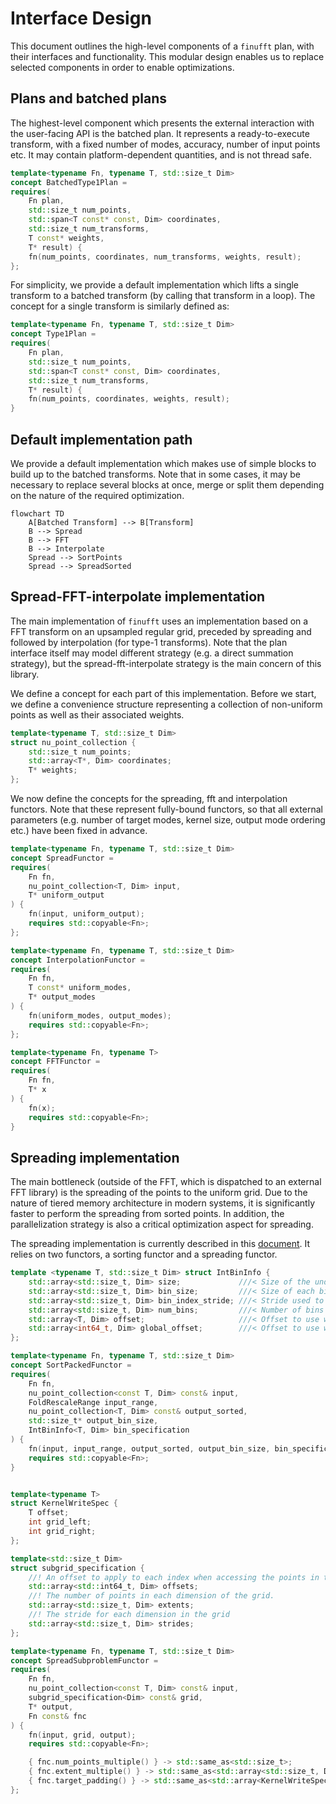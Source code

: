 # Interface Design

This document outlines the high-level components of a `finufft` plan, with their interfaces and functionality.
This modular design enables us to replace selected components in order to enable optimizations.



## Plans and batched plans

The highest-level component which presents the external interaction with the user-facing API is the
batched plan. It represents a ready-to-execute transform, with a fixed number of modes, accuracy,
number of input points etc. It may contain platform-dependent quantities, and is not thread safe.
```c++
template<typename Fn, typename T, std::size_t Dim>
concept BatchedType1Plan = 
requires(
    Fn plan,
    std::size_t num_points,
    std::span<T const* const, Dim> coordinates,
    std::size_t num_transforms,
    T const* weights,
    T* result) {
    fn(num_points, coordinates, num_transforms, weights, result);
};
```

For simplicity, we provide a default implementation which lifts a single transform
to a batched transform (by calling that transform in a loop). The concept for a single
transform is similarly defined as:
```c++
template<typename Fn, typename T, std::size_t Dim>
concept Type1Plan =
requires(
    Fn plan,
    std::size_t num_points,
    std::span<T const* const, Dim> coordinates,
    std::size_t num_transforms,
    T* result) {
    fn(num_points, coordinates, weights, result);
}
```

## Default implementation path
We provide a default implementation which makes use of simple blocks to build up to the batched transforms.
Note that in some cases, it may be necessary to replace several blocks at once, merge or split them depending
on the nature of the required optimization.

```mermaid
flowchart TD
    A[Batched Transform] --> B[Transform]
    B --> Spread
    B --> FFT
    B --> Interpolate
    Spread --> SortPoints
    Spread --> SpreadSorted
```


## Spread-FFT-interpolate implementation

The main implementation of `finufft` uses an implementation based on a FFT transform on an upsampled regular grid,
preceded by spreading and followed by interpolation (for type-1 transforms).
Note that the plan interface itself may model different strategy (e.g. a direct summation strategy), but the
spread-fft-interpolate strategy is the main concern of this library.

We define a concept for each part of this implementation. Before we start, we define a convenience structure
representing a collection of non-uniform points as well as their associated weights.
```c++
template<typename T, std::size_t Dim>
struct nu_point_collection {
    std::size_t num_points;
    std::array<T*, Dim> coordinates;
    T* weights;
};
```

We now define the concepts for the spreading, fft and interpolation functors.
Note that these represent fully-bound functors, so that all external parameters
(e.g. number of target modes, kernel size, output mode ordering etc.) have been fixed in advance.
```c++
template<typename Fn, typename T, std::size_t Dim>
concept SpreadFunctor =
requires(
    Fn fn,
    nu_point_collection<T, Dim> input,
    T* uniform_output
) {
    fn(input, uniform_output);
    requires std::copyable<Fn>;
};

template<typename Fn, typename T, std::size_t Dim>
concept InterpolationFunctor = 
requires(
    Fn fn,
    T const* uniform_modes,
    T* output_modes
) {
    fn(uniform_modes, output_modes);
    requires std::copyable<Fn>;
};

template<typename Fn, typename T>
concept FFTFunctor =
requires(
    Fn fn,
    T* x
) {
    fn(x);
    requires std::copyable<Fn>;
}
```

## Spreading implementation
The main bottleneck (outside of the FFT, which is dispatched to an external FFT library)
is the spreading of the points to the uniform grid. Due to the nature of tiered memory architecture
in modern systems, it is significantly faster to perform the spreading from sorted points.
In addition, the parallelization strategy is also a critical optimization aspect for spreading.

The spreading implementation is currently described in this [document](./spreader_opt.md).
It relies on two functors, a sorting functor and a spreading functor.

```c++
template <typename T, std::size_t Dim> struct IntBinInfo {
    std::array<std::size_t, Dim> size;             ///< Size of the underlying target grid
    std::array<std::size_t, Dim> bin_size;         ///< Size of each bin
    std::array<std::size_t, Dim> bin_index_stride; ///< Stride used to compute global bin index
    std::array<std::size_t, Dim> num_bins;         ///< Number of bins in each dimension
    std::array<T, Dim> offset;                     ///< Offset to use when computing bin index
    std::array<int64_t, Dim> global_offset;        ///< Offset to use when computing bin index
};

template<typename Fn, typename T, std::size_t Dim>
concept SortPackedFunctor =
requires(
    Fn fn,
    nu_point_collection<const T, Dim> const& input,
    FoldRescaleRange input_range,
    nu_point_collection<T, Dim> const& output_sorted,
    std::size_t* output_bin_size,
    IntBinInfo<T, Dim> bin_specification
) {
    fn(input, input_range, output_sorted, output_bin_size, bin_specification);
    requires std::copyable<Fn>;
}


template<typename T>
struct KernelWriteSpec {
    T offset;
    int grid_left;
    int grid_right;
};

template<std::size_t Dim>
struct subgrid_specification {
    //! An offset to apply to each index when accessing the points in the grid.
    std::array<std::int64_t, Dim> offsets;
    //! The number of points in each dimension of the grid.
    std::array<std::size_t, Dim> extents;
    //! The stride for each dimension in the grid
    std::array<std::size_t, Dim> strides;
};

template<typename Fn, typename T, std::size_t Dim>
concept SpreadSubproblemFunctor =
requires(
    Fn fn,
    nu_point_collection<const T, Dim> const& input,
    subgrid_specification<Dim> const& grid,
    T* output,
    Fn const& fnc
) {
    fn(input, grid, output);
    requires std::copyable<Fn>;

    { fnc.num_points_multiple() } -> std::same_as<std::size_t>;
    { fnc.extent_multiple() } -> std::same_as<std::array<std::size_t, Dim>>;
    { fnc.target_padding() } -> std::same_as<std::array<KernelWriteSpec<T>, Dim>>;
};
```

